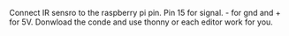 Connect IR sensro to the raspberry pi pin. Pin 15 for signal. - for gnd and + for 5V.
Donwload the conde and use thonny or each editor work for you. 
